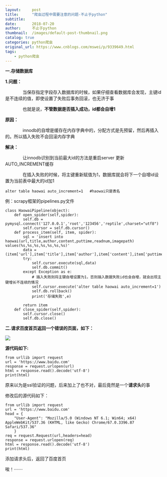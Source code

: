 ```yaml
---
layout:     post
title:      "爬虫过程中需要注意的问题-不止于python"
subtitle:   
date:       2018-07-20
author:     不止于python
thumbnail:  /images/default-post-thumbnail.png
catalog: true
categories: python爬虫
original_url: https://www.cnblogs.com/mswei/p/9339649.html
tags:
    - python爬虫
---
```


**一.存储数据库**

**1.问题：**

　　　　当保存指定字段存入数据库的时候，如果仔细查看数据库会发现，主键id是不连续的值，即使设置了失败后事务回滚，也无济于事

　　　　也就是说，**不管数据是否插入成功，id都会自增1**

**原因：**

　　　　innodb的自增是缓存在内存字典中的，分配方式是先预留，然后再插入的。所以插入失败不会回滚内存字典

**解决：**

　　　　让innodb识别到当前最大id的方法是重启server 更新AUTO\_INCREMENT缓存

　　　　在插入失败的时候，将主键重新赋值为1，数据库就会将下一个自增id设置为当前表中最大的id加1

```
alter table haowai auto_increment=1   #haowai只是表名
```

例：scrapy框架的pipelines.py文件

```
class HaowaiPipeline(object):
    def open_spider(self,spider):
        self.db = pymysql.connect('127.0.0.1','root','123456','reptile',charset="utf8")
        self.cursor = self.db.cursor()
    def process_item(self, item, spider):
        sql = 'insert into haowai(url,title,author,content,puttime,readnum,imagepath) values(%s,%s,%s,%s,%s,%s,%s)'
        data = (item['url'],item['title'],item['author'],item['content'],item['puttime'],item['readNum'],item['imagePath'])
        try:
            self.cursor.execute(sql,data)
            self.db.commit()
        except Exception as e:
            # 插入失败则将主键自增设置为1，否则插入数据失败id也会自增，就会出现主键增长不连续的情况
            self.cursor.execute('alter table haowai auto_increment=1')
            self.db.rollback()
            print('存储失败',e)

        return item
    def close_spider(self,spider):
        self.cursor.close()
        self.db.close()
```

**二.请求百度首页返回一个错误的页面，如下：**

![](/images/25521aa9/1.png)

**源代码如下:**

```
from urllib import request
url = 'https://www.baidu.com'
response = request.urlopen(url)
html = response.read().decode('utf-8')
print(html)
```

原来以为是ssl验证的问题，后来加上了也不对，最后竟然是一个**请求头**的事

修改后的源代码如下：

```
from urllib import request
url = 'https://www.baidu.com'
head = {
    "User-Agent": "Mozilla/5.0 (Windows NT 6.1; Win64; x64) AppleWebKit/537.36 (KHTML, like Gecko) Chrome/67.0.3396.87 Safari/537.36"
    }
req = request.Request(url,headers=head)
response = request.urlopen(req)
html = response.read().decode('utf-8')
print(html)
```

添加请求头后，返回了百度首页

唉！·······